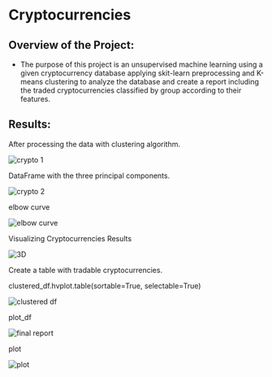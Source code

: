 # Cryptocurrencies

## Overview of the Project:
 - The purpose of this project is an unsupervised machine learning using a given cryptocurrency database applying skit-learn preprocessing and K-means clustering to analyze the database and create a report including the traded cryptocurrencies classified by group according to their features.

## Results:
 After processing the data with clustering algorithm.

![crypto 1](https://user-images.githubusercontent.com/107454933/205269732-703c0ca4-2156-4a2d-8322-53cebfc79883.png)


DataFrame with the three principal components.

![crypto 2](https://user-images.githubusercontent.com/107454933/205269752-e90b3550-0f4f-4a4d-bcb1-b91396eeeb7d.png)



elbow curve

![elbow curve](https://user-images.githubusercontent.com/107454933/205269775-f9283f12-1f69-4cf2-9c28-04eb8df33f5d.png)


Visualizing Cryptocurrencies Results

![3D](https://user-images.githubusercontent.com/107454933/205269801-631e2e1a-dff0-4fea-bf3d-5337aa04e660.png)


Create a table with tradable cryptocurrencies.

clustered_df.hvplot.table(sortable=True, selectable=True)

![clustered df](https://user-images.githubusercontent.com/107454933/205269826-941b8a82-740d-4518-84e4-ba14526e8894.png)


plot_df

![final report](https://user-images.githubusercontent.com/107454933/205269852-308f9d99-db00-44cd-bf66-67b390790e8e.png)

plot

![plot](https://user-images.githubusercontent.com/107454933/205269869-dce8a569-be0d-428d-a9a9-3bba4f67bd7b.png)
